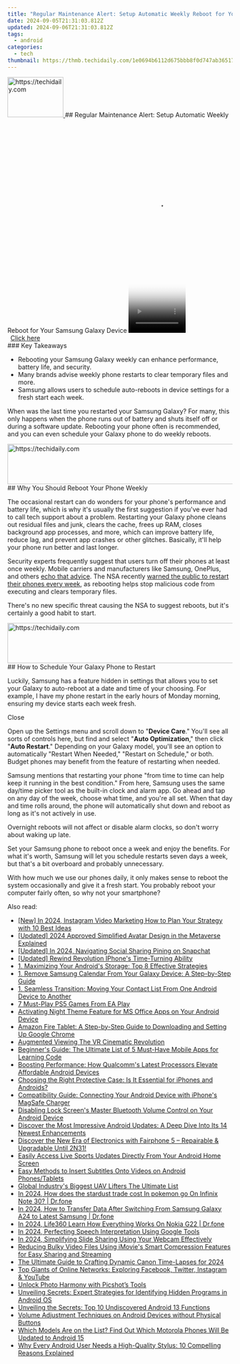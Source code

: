 ```yaml
---
title: "Regular Maintenance Alert: Setup Automatic Weekly Reboot for Your Samsung Galaxy Device"
date: 2024-09-05T21:31:03.812Z
updated: 2024-09-06T21:31:03.812Z
tags:
  - android
categories:
  - tech
thumbnail: https://thmb.techidaily.com/1e0694b6112d675bbb8f0d747ab36517f01502f4062f523abbe17fcfc5ae5fc7.jpg
---
```


<!-- affiliate ads begin -->
<a href="https://25home.pxf.io/c/5597632/2123468/16836" target="_top" id="2123468">
  <img src="//a.impactradius-go.com/display-ad/16836-2123468" border="0" alt="https://techidaily.com" width="125" height="90"/>
</a>
<img height="0" width="0" src="https://25home.pxf.io/i/5597632/2123468/16836" style="position:absolute;visibility:hidden;" border="0" />
<!-- affiliate ads end -->
## Regular Maintenance Alert: Setup Automatic Weekly Reboot for Your Samsung Galaxy Device

<!-- affiliate ads begin -->
<span id="1977032">
					<video width="128" height="480" style="cursor:pointer"
           poster="//a.impactradius-go.com/display-clicktoplayimage/1977032.png"
           onclick="if(!this.playClicked){this.play();this.setAttribute('controls',true);this.playClicked=true;}">
	   <source src="//a.impactradius-go.com/display-ad/22993-1977032">
	   <img src="//a.impactradius-go.com/display-clicktoplayimage/1977032.png" style="border: none; height: 100%; width: 100%; object-fit: contain">
	</video>
	<div style="width:80px;text-align:center"><a href="javascript:window.open(decodeURIComponent('https%3A%2F%2Fhomestyler.sjv.io%2Fc%2F5597632%2F1977032%2F22993'), '_blank');void(0);">Click here</a></div>
</span>
<img height="0" width="0" src="https://imp.pxf.io/i/5597632/1977032/22993" style="position:absolute;visibility:hidden;" border="0" />
<!-- affiliate ads end -->
### Key Takeaways

* Rebooting your Samsung Galaxy weekly can enhance performance, battery life, and security.
* Many brands advise weekly phone restarts to clear temporary files and more.
* Samsung allows users to schedule auto-reboots in device settings for a fresh start each week.

 When was the last time you restarted your Samsung Galaxy? For many, this only happens when the phone runs out of battery and shuts itself off or during a software update. Rebooting your phone often is recommended, and you can even schedule your Galaxy phone to do weekly reboots.

<!-- affiliate ads begin -->
<a href="https://unicoeye.pxf.io/c/5597632/2134241/18498" target="_top" id="2134241">
  <img src="//a.impactradius-go.com/display-ad/18498-2134241" border="0" alt="https://techidaily.com" width="728" height="90"/>
</a>
<img height="0" width="0" src="https://unicoeye.pxf.io/i/5597632/2134241/18498" style="position:absolute;visibility:hidden;" border="0" />
<!-- affiliate ads end -->
##  Why You Should Reboot Your Phone Weekly

 The occasional restart can do wonders for your phone's performance and battery life, which is why it's usually the first suggestion if you've ever had to call tech support about a problem. Restarting your Galaxy phone cleans out residual files and junk, clears the cache, frees up RAM, closes background app processes, and more, which can improve battery life, reduce lag, and prevent app crashes or other glitches. Basically, it'll help your phone run better and last longer.

 Security experts frequently suggest that users turn off their phones at least once weekly. Mobile carriers and manufacturers like Samsung, OnePlus, and others [echo that advice](https://shop-links.co/link/?exclusive=1&publisher_slug=itechdaily19598&url=https%3A%2F%2Fwww.samsung.com%2Fph%2Fsupport%2Fmobile-devices%2Frestart-your-galaxy-phone-regularly-to-prevent-it-from-slowing-down-or-freezing%2F). The NSA recently [warned the public to restart their phones every week](https://extra-support.techidaily.com/ready-for-victory-try-this-top-ranked-free-voice-alteration-software-now-for-2024/), as rebooting helps stop malicious code from executing and clears temporary files.

 There's no new specific threat causing the NSA to suggest reboots, but it's certainly a good habit to start.

<!-- affiliate ads begin -->
<a href="https://ephamedtechinc.pxf.io/c/5597632/2137206/26400" target="_top" id="2137206">
  <img src="//a.impactradius-go.com/display-ad/26400-2137206" border="0" alt="https://techidaily.com" width="728" height="90"/>
</a>
<img height="0" width="0" src="https://ephamedtechinc.pxf.io/i/5597632/2137206/26400" style="position:absolute;visibility:hidden;" border="0" />
<!-- affiliate ads end -->
##  How to Schedule Your Galaxy Phone to Restart

 Luckily, Samsung has a feature hidden in settings that allows you to set your Galaxy to auto-reboot at a date and time of your choosing. For example, I have my phone restart in the early hours of Monday morning, ensuring my device starts each week fresh.

Close 

 Open up the Settings menu and scroll down to "**Device Care**." You'll see all sorts of controls here, but find and select "**Auto Optimization**," then click "**Auto Restart**." Depending on your Galaxy model, you'll see an option to automatically "Restart When Needed," "Restart on Schedule," or both. Budget phones may benefit from the feature of restarting when needed.

 Samsung mentions that restarting your phone "from time to time can help keep it running in the best condition." From here, Samsung uses the same day/time picker tool as the built-in clock and alarm app. Go ahead and tap on any day of the week, choose what time, and you're all set. When that day and time rolls around, the phone will automatically shut down and reboot as long as it's not actively in use.

 Overnight reboots will not affect or disable alarm clocks, so don't worry about waking up late.

 Set your Samsung phone to reboot once a week and enjoy the benefits. For what it's worth, Samsung will let you schedule restarts seven days a week, but that's a bit overboard and probably unnecessary.

 With how much we use our phones daily, it only makes sense to reboot the system occasionally and give it a fresh start. You probably reboot your computer fairly often, so why not your smartphone?

<ins class="adsbygoogle"
     style="display:block"
     data-ad-format="autorelaxed"
     data-ad-client="ca-pub-7571918770474297"
     data-ad-slot="1223367746"></ins>



<ins class="adsbygoogle"
     style="display:block"
     data-ad-client="ca-pub-7571918770474297"
     data-ad-slot="8358498916"
     data-ad-format="auto"
     data-full-width-responsive="true"></ins>

<span class="atpl-alsoreadstyle">Also read:</span>
<div><ul>
<li><a href="https://instagram-clips.techidaily.com/new-in-2024-instagram-video-marketing-how-to-plan-your-strategy-with-10-best-ideas/"><u>[New] In 2024, Instagram Video Marketing  How to Plan Your Strategy with 10 Best Ideas</u></a></li>
<li><a href="https://fox-hovers.techidaily.com/updated-2024-approved-simplified-avatar-design-in-the-metaverse-explained/"><u>[Updated] 2024 Approved  Simplified Avatar Design in the Metaverse Explained</u></a></li>
<li><a href="https://snapchat-videos.techidaily.com/updated-in-2024-navigating-social-sharing-pining-on-snapchat/"><u>[Updated] In 2024, Navigating Social Sharing  Pining on Snapchat</u></a></li>
<li><a href="https://fox-blue.techidaily.com/updated-rewind-revolution-iphones-time-turning-ability/"><u>[Updated] Rewind Revolution  IPhone's Time-Turning Ability</u></a></li>
<li><a href="https://hardware-tips.techidaily.com/1-maximizing-your-androids-storage-top-8-effective-strategies/"><u>1. Maximizing Your Android's Storage: Top 8 Effective Strategies</u></a></li>
<li><a href="https://hardware-tips.techidaily.com/1-remove-samsung-calendar-from-your-galaxy-device-a-step-by-step-guide/"><u>1. Remove Samsung Calendar From Your Galaxy Device: A Step-by-Step Guide</u></a></li>
<li><a href="https://hardware-tips.techidaily.com/1-seamless-transition-moving-your-contact-list-from-one-android-device-to-another/"><u>1. Seamless Transition: Moving Your Contact List From One Android Device to Another</u></a></li>
<li><a href="https://games-able.techidaily.com/7-must-play-ps5-games-from-ea-play/"><u>7 Must-Play PS5 Games From EA Play</u></a></li>
<li><a href="https://hardware-tips.techidaily.com/activating-night-theme-feature-for-ms-office-apps-on-your-android-device/"><u>Activating Night Theme Feature for MS Office Apps on Your Android Device</u></a></li>
<li><a href="https://hardware-tips.techidaily.com/amazon-fire-tablet-a-step-by-step-guide-to-downloading-and-setting-up-google-chrome/"><u>Amazon Fire Tablet: A Step-by-Step Guide to Downloading and Setting Up Google Chrome</u></a></li>
<li><a href="https://extra-hints.techidaily.com/augmented-viewing-the-vr-cinematic-revolution/"><u>Augmented Viewing  The VR Cinematic Revolution</u></a></li>
<li><a href="https://hardware-tips.techidaily.com/beginners-guide-the-ultimate-list-of-5-must-have-mobile-apps-for-learning-code/"><u>Beginner's Guide: The Ultimate List of 5 Must-Have Mobile Apps for Learning Code</u></a></li>
<li><a href="https://hardware-tips.techidaily.com/boosting-performance-how-qualcomms-latest-processors-elevate-affordable-android-devices/"><u>Boosting Performance: How Qualcomm's Latest Processors Elevate Affordable Android Devices</u></a></li>
<li><a href="https://hardware-tips.techidaily.com/choosing-the-right-protective-case-is-it-essential-for-iphones-and-androids/"><u>Choosing the Right Protective Case: Is It Essential for iPhones and Androids?</u></a></li>
<li><a href="https://hardware-tips.techidaily.com/compatibility-guide-connecting-your-android-device-with-iphones-magsafe-charger/"><u>Compatibility Guide: Connecting Your Android Device with iPhone's MagSafe Charger</u></a></li>
<li><a href="https://hardware-tips.techidaily.com/disabling-lock-screens-master-bluetooth-volume-control-on-your-android-device/"><u>Disabling Lock Screen's Master Bluetooth Volume Control on Your Android Device</u></a></li>
<li><a href="https://hardware-tips.techidaily.com/discover-the-most-impressive-android-updates-a-deep-dive-into-its-14-newest-enhancements/"><u>Discover the Most Impressive Android Updates: A Deep Dive Into Its 14 Newest Enhancements</u></a></li>
<li><a href="https://hardware-tips.techidaily.com/discover-the-new-era-of-electronics-with-fairphone-5-repairable-and-upgradable-until-2n31/"><u>Discover the New Era of Electronics with Fairphone 5 – Repairable & Upgradable Until 2N31!</u></a></li>
<li><a href="https://hardware-tips.techidaily.com/easily-access-live-sports-updates-directly-from-your-android-home-screen/"><u>Easily Access Live Sports Updates Directly From Your Android Home Screen</u></a></li>
<li><a href="https://hardware-tips.techidaily.com/easy-methods-to-insert-subtitles-onto-videos-on-android-phonestablets/"><u>Easy Methods to Insert Subtitles Onto Videos on Android Phones/Tablets</u></a></li>
<li><a href="https://fox-info.techidaily.com/global-industrys-biggest-uav-lifters-the-ultimate-list/"><u>Global Industry's Biggest UAV Lifters  The Ultimate List</u></a></li>
<li><a href="https://android-pokemon-go.techidaily.com/in-2024-how-does-the-stardust-trade-cost-in-pokemon-go-on-infinix-note-30-drfone-by-drfone-virtual-android/"><u>In 2024, How does the stardust trade cost In pokemon go On Infinix Note 30? | Dr.fone</u></a></li>
<li><a href="https://android-transfer.techidaily.com/in-2024-how-to-transfer-data-after-switching-from-samsung-galaxy-a24-to-latest-samsung-drfone-by-drfone-transfer-from-android-transfer-from-android/"><u>In 2024, How to Transfer Data After Switching From Samsung Galaxy A24 to Latest Samsung | Dr.fone</u></a></li>
<li><a href="https://phone-solutions.techidaily.com/in-2024-life360-learn-how-everything-works-on-nokia-g22-drfone-by-drfone-virtual-android/"><u>In 2024, Life360 Learn How Everything Works On Nokia G22 | Dr.fone</u></a></li>
<li><a href="https://visual-screen-recording.techidaily.com/in-2024-perfecting-speech-interpretation-using-google-tools/"><u>In 2024, Perfecting Speech Interpretation Using Google Tools</u></a></li>
<li><a href="https://screen-sharing-recording.techidaily.com/in-2024-simplifying-slide-sharing-using-your-webcam-effectively/"><u>In 2024, Simplifying Slide Sharing  Using Your Webcam Effectively</u></a></li>
<li><a href="https://blog-min.techidaily.com/reducing-bulky-video-files-using-imovies-smart-compression-features-for-easy-sharing-and-streaming/"><u>Reducing Bulky Video Files Using iMovie's Smart Compression Features for Easy Sharing and Streaming</u></a></li>
<li><a href="https://fox-boxes.techidaily.com/the-ultimate-guide-to-crafting-dynamic-canon-time-lapses-for-2024/"><u>The Ultimate Guide to Crafting Dynamic Canon Time-Lapses for 2024</u></a></li>
<li><a href="https://win-forum.techidaily.com/top-giants-of-online-networks-exploring-facebook-twitter-instagram-and-youtube/"><u>Top Giants of Online Networks: Exploring Facebook, Twitter, Instagram & YouTube</u></a></li>
<li><a href="https://extra-information.techidaily.com/unlock-photo-harmony-with-picshots-tools/"><u>Unlock Photo Harmony with Picshot’s Tools</u></a></li>
<li><a href="https://hardware-tips.techidaily.com/unveiling-secrets-expert-strategies-for-identifying-hidden-programs-in-android-os/"><u>Unveiling Secrets: Expert Strategies for Identifying Hidden Programs in Android OS</u></a></li>
<li><a href="https://hardware-tips.techidaily.com/unveiling-the-secrets-top-10-undiscovered-android-13-functions/"><u>Unveiling the Secrets: Top 10 Undiscovered Android 13 Functions</u></a></li>
<li><a href="https://hardware-tips.techidaily.com/volume-adjustment-techniques-on-android-devices-without-physical-buttons/"><u>Volume Adjustment Techniques on Android Devices without Physical Buttons</u></a></li>
<li><a href="https://hardware-tips.techidaily.com/which-models-are-on-the-list-find-out-which-motorola-phones-will-be-updated-to-android-15/"><u>Which Models Are on the List? Find Out Which Motorola Phones Will Be Updated to Android 15</u></a></li>
<li><a href="https://hardware-tips.techidaily.com/why-every-android-user-needs-a-high-quality-stylus-10-compelling-reasons-explained/"><u>Why Every Android User Needs a High-Quality Stylus: 10 Compelling Reasons Explained</u></a></li>
</ul></div>
